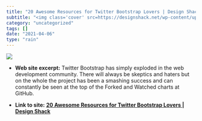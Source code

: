 ```yaml
---
title: "20 Awesome Resources for Twitter Bootstrap Lovers | Design Shack"
subtitle: "<img class='cover' src=https://designshack.net/wp-content/uploads/bootstrap-resources.png>"
category: "uncategorized"
tags: []
date: "2021-04-06"
type: "rain"
---
```

<img class="cover" src=https://designshack.net/wp-content/uploads/bootstrap-resources.png>



* **Web site excerpt:** Twitter Bootstrap has simply exploded in the web development community. There will always be skeptics and haters but on the whole the project has been a smashing success and can constantly be seen at the top of the Forked and Watched charts at GitHub.

* **Link to site:** **[20 Awesome Resources for Twitter Bootstrap Lovers | Design Shack](http://designshack.net/articles/css/20-awesome-resources-for-twitter-bootstrap-lovers)**